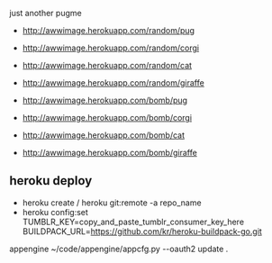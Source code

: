 just another pugme

* http://awwimage.herokuapp.com/random/pug
* http://awwimage.herokuapp.com/random/corgi
* http://awwimage.herokuapp.com/random/cat
* http://awwimage.herokuapp.com/random/giraffe


* http://awwimage.herokuapp.com/bomb/pug
* http://awwimage.herokuapp.com/bomb/corgi
* http://awwimage.herokuapp.com/bomb/cat
* http://awwimage.herokuapp.com/bomb/giraffe

heroku deploy
-------------
* heroku create / heroku git:remote -a repo_name
* heroku config:set TUMBLR_KEY=copy_and_paste_tumblr_consumer_key_here BUILDPACK_URL=https://github.com/kr/heroku-buildpack-go.git

appengine
~/code/appengine/appcfg.py --oauth2 update .
